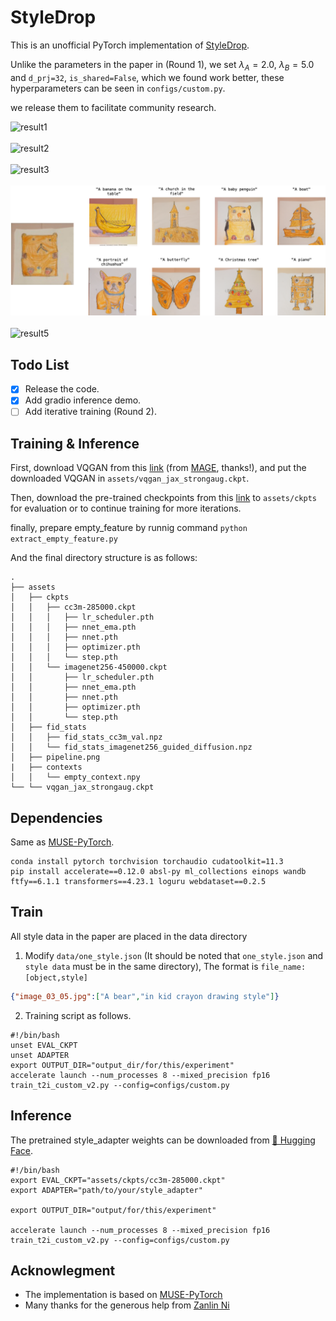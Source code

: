 # StyleDrop
This is an unofficial PyTorch implementation of [StyleDrop](https://arxiv.org/abs/2306.00983).

Unlike the parameters in the paper in (Round 1), we set $\lambda_A=2.0$, $\lambda_B=5.0$ and `d_prj=32`, `is_shared=False`, which we found work better, these hyperparameters can be seen in `configs/custom.py`.

we release them to facilitate community research.

![result1](img/1.png)
<br/><br/>
![result2](img/2.png)
<br/><br/>
![result3](img/3.png)
<br/><br/>
![result4](img/4.png)
<br/><br/>
![result5](img/5.png)


## Todo List
- [x] Release the code.
- [x] Add gradio inference demo.
- [ ] Add iterative training (Round 2).

## Training & Inference
First, download VQGAN from this [link](https://drive.google.com/file/d/13S_unB87n6KKuuMdyMnyExW0G1kplTbP/view) (from [MAGE](https://github.com/LTH14/mage), thanks!), and put the downloaded VQGAN in `assets/vqgan_jax_strongaug.ckpt`.

Then, download the pre-trained checkpoints from this [link](https://huggingface.co/nzl-thu/MUSE/tree/main/assets/ckpts) to `assets/ckpts` for evaluation or to continue training for more iterations.

finally, prepare empty_feature by runnig command `python extract_empty_feature.py`

And the final directory structure is as follows:
```
.
├── assets
│   ├── ckpts
│   │   ├── cc3m-285000.ckpt
│   │   │   ├── lr_scheduler.pth
│   │   │   ├── nnet_ema.pth
│   │   │   ├── nnet.pth
│   │   │   ├── optimizer.pth
│   │   │   └── step.pth
│   │   └── imagenet256-450000.ckpt
│   │       ├── lr_scheduler.pth
│   │       ├── nnet_ema.pth
│   │       ├── nnet.pth
│   │       ├── optimizer.pth
│   │       └── step.pth
│   ├── fid_stats
│   │   ├── fid_stats_cc3m_val.npz
│   │   └── fid_stats_imagenet256_guided_diffusion.npz
│   ├── pipeline.png
|   ├── contexts
│   │   └── empty_context.npy
└── └── vqgan_jax_strongaug.ckpt

```
## Dependencies
Same as [MUSE-PyTorch](https://github.com/baaivision/MUSE-Pytorch).
```
conda install pytorch torchvision torchaudio cudatoolkit=11.3
pip install accelerate==0.12.0 absl-py ml_collections einops wandb ftfy==6.1.1 transformers==4.23.1 loguru webdataset==0.2.5
```

## Train
All style data in the paper are placed in the data directory

1. Modify `data/one_style.json` (It should be noted that `one_style.json` and `style data` must be in the same directory), The format is `file_name:[object,style]`

```json
{"image_03_05.jpg":["A bear","in kid crayon drawing style"]}
```
2. Training script as follows.
```shell
#!/bin/bash
unset EVAL_CKPT
unset ADAPTER
export OUTPUT_DIR="output_dir/for/this/experiment"
accelerate launch --num_processes 8 --mixed_precision fp16 train_t2i_custom_v2.py --config=configs/custom.py
```


## Inference

The pretrained style_adapter weights can be downloaded from [🤗 Hugging Face](https://huggingface.co/zideliu/StyleDrop/tree/main).
```shell
#!/bin/bash
export EVAL_CKPT="assets/ckpts/cc3m-285000.ckpt" 
export ADAPTER="path/to/your/style_adapter"

export OUTPUT_DIR="output/for/this/experiment"

accelerate launch --num_processes 8 --mixed_precision fp16 train_t2i_custom_v2.py --config=configs/custom.py
```

## Acknowlegment

* The implementation is based on [MUSE-PyTorch](https://github.com/baaivision/MUSE-Pytorch)
* Many thanks for the generous help from [Zanlin Ni](https://github.com/nzl-thu)

